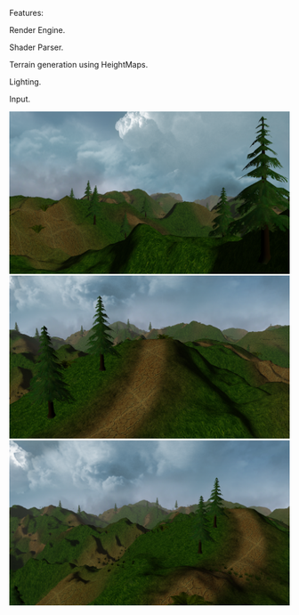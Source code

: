 Features:

Render Engine.

Shader Parser.

Terrain generation using HeightMaps.

Lighting.

Input.

![Terrain with multisampling and basic terrain collision](ScreenShots/javaengine-1.png)
![Terrain with multisampling and basic terrain collision](ScreenShots/javaengine-2.png)
![Terrain with multisampling and basic terrain collision](ScreenShots/javaengine-3.png)

